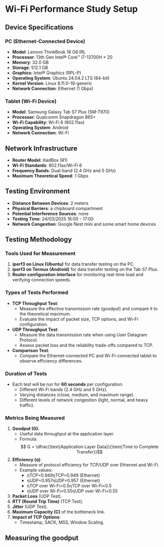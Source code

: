 # Wi-Fi Performance Study Setup

## Device Specifications

### PC (Ethernet-Connected Device)

- **Model**: Lenovo ThinkBook 16 G6 IRL
- **Processor**: 13th Gen Intel® Core™ i7-13700H × 20
- **Memory**: 32.0 GB
- **Storage**: 512.1 GB
- **Graphics**: Intel® Graphics (RPL-P)
- **Operating System**: Ubuntu 24.04.2 LTS (64-bit)
- **Kernel Version**: Linux 6.11.0-19-generic
- **Network Connection**: Ethernet (1 Gbps)

### Tablet (Wi-Fi Device)

- **Model**: Samsung Galaxy Tab S7 Plus (SM-T970)
- **Processor**: Qualcomm Snapdragon 865+
- **Wi-Fi Capability**: Wi-Fi 6 (802.11ax)
- **Operating System**: Android
- **Network Connection**: Wi-Fi

## Network Infrastructure

- **Router Model**: IliadBox (R1)
- **Wi-Fi Standards**: 802.11ax/Wi-Fi 6
- **Frequency Bands**: Dual-band (2.4 GHz and 5 GHz)
- **Maximum Theoretical Speed**: 1 Gbps

## Testing Environment

- **Distance Between Devices**: 2 meters
- **Physical Barriers**: a chipboard compartment
- **Potential Interference Sources**: none
- **Testing Time**: 24/03/2025 16:00 - 17:00
- **Network Congestion**: Google Nest mini and some smart home devices

## Testing Methodology

### Tools Used for Measurement

1. **iperf3 on Linux (Ubuntu)** for data transfer testing on the PC.
2. **iperf3 on Termux (Android)** for data transfer testing on the Tab S7 Plus.
3. **Router configuration interface** for monitoring real-time load and verifying connection speeds.

### Types of Tests Performed

- **TCP Throughput Test**:
    - Measure the effective transmission rate (goodput) and compare it to the theoretical maximum.
    - Evaluate the impact of packet size, TCP options, and Wi-Fi configuration.
- **UDP Throughput Test**:
    - Measure the data transmission rate when using User Datagram Protocol.
    - Assess packet loss and the reliability trade-offs compared to TCP.
- **Comparison Test**:
    - Compare the Ethernet-connected PC and Wi-Fi-connected tablet to observe efficiency differences.

### Duration of Tests

- Each test will be run for **60 seconds** per configuration:
    - Different Wi-Fi bands (2.4 GHz and 5 GHz).
    - Varying distances (close, medium, and maximum range).
    - Different levels of network congestion (light, normal, and heavy traffic).

### Metrics Being Measured

1. **Goodput (G)**:
    - Useful data throughput at the application layer.
    - Formula: $$ G = \dfrac{\text{Application Layer Data}}{\text{Time to Complete Transfer}}$$
2. **Efficiency ($η$)**:
    - Measure of protocol efficiency for TCP/UDP over Ethernet and Wi-Fi.
    - Example values:
        - ηTCP=0.949ηTCP​=0.949 (Ethernet)
        - ηUDP=0.957ηUDP​=0.957 (Ethernet)
        - ηTCP over Wi-Fi<0.5ηTCP over Wi-Fi​<0.5
        - ηUDP over Wi-Fi<0.55ηUDP over Wi-Fi​<0.55
3. **Packet Loss** (UDP Test).
4. **RTT (Round Trip Time)** (TCP Test).
5. **Jitter** (UDP Test).
6. **Maximum Capacity (C)** of the bottleneck link.
7. **Impact of TCP Options**:
    - Timestamp, SACK, MSS, Window Scaling.

## Measuring the goodput
